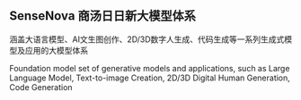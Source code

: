 ## SenseNova 商汤日日新大模型体系

<!--

**Here are some ideas to get you started:**

🙋‍♀️ A short introduction - what is your organization all about?
🌈 Contribution guidelines - how can the community get involved?
👩‍💻 Useful resources - where can the community find your docs? Is there anything else the community should know?
🍿 Fun facts - what does your team eat for breakfast?
🧙 Remember, you can do mighty things with the power of [Markdown](https://docs.github.com/github/writing-on-github/getting-started-with-writing-and-formatting-on-github/basic-writing-and-formatting-syntax)
-->

涵盖大语言模型、AI文生图创作、2D/3D数字人生成、代码生成等一系列生成式模型及应用的大模型体系

Foundation model set of generative models and applications, such as Large Language Model, Text-to-image Creation, 2D/3D Digital Human Generation, Code Generation
